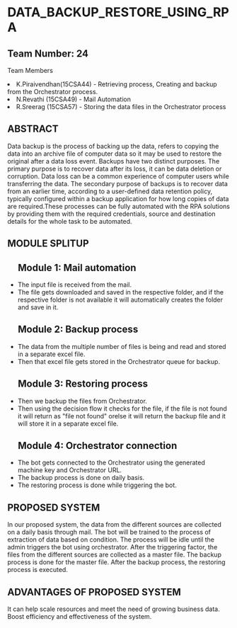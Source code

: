 # DATA_BACKUP_RESTORE_USING_RPA
## Team Number: 24 
Team Members <li>K.Piraivendhan(15CSA44) - Retrieving process, Creating and backup from the Orchestrator process.</li> <li>N.Revathi (15CSA49) - Mail Automation</li> <li>R.Sreerag (15CSA57) - Storing the data files in the Orchestrator process</li> 

## ABSTRACT
Data backup is the process of backing up the data, refers to copying the data into an archive file of computer data so it may be used to restore the original after a data loss event. Backups have two distinct purposes. The primary purpose is to recover data after its loss, it can be data deletion or corruption. Data loss can be a common experience of computer users while transferring the data. The secondary purpose of backups is to recover data from an earlier time, according to a user-defined data retention policy, typically configured within a backup application for how long copies of data are required.These processes can be fully automated with the RPA solutions by providing them with the required credentials, source and destination details for the whole task to be automated.

## MODULE SPLITUP
<ul>

## Module 1: Mail automation
   <li>The input file is received from the mail.</li>
   <li>The file gets downloaded and saved in the respective folder, and if the respective folder is not available it will automatically        creates the folder and save in it.</li>
   
## Module 2: Backup process
   <li>The data from the multiple number of files is  being and read and stored in a separate excel file.</li>
   <li>Then that excel file gets stored in the Orchestrator queue for backup.</li>
   
## Module 3: Restoring process
   <li>Then we backup the files from Orchestrator.</li> 
   <li>Then using the decision flow it checks for the file, if the file is not found it will return as "file not found" orelse it will          return the backup file and it will store it in a separate excel file. </li>
   
## Module 4: Orchestrator connection
   <li>The bot gets connected to the Orchestrator using the generated machine key and Orchestrator URL.</li>
   <li>The backup process is done on daily basis.</li>
   <li>The restoring process is done while triggering the bot.</li></ul>
   
## PROPOSED SYSTEM
In our proposed system, the data from the different sources are collected on a daily basis through mail. The bot will be trained to the process of extraction of data based on condition. The process will be idle until the admin triggers the bot using orchestrator. After the triggering factor, the files from the different sources are collected as a master file. The backup process is done for the master file. After the backup process, the restoring process is executed.

## ADVANTAGES OF PROPOSED SYSTEM
It can help scale resources and meet the need of growing business data. Boost efficiency and effectiveness of the system.

